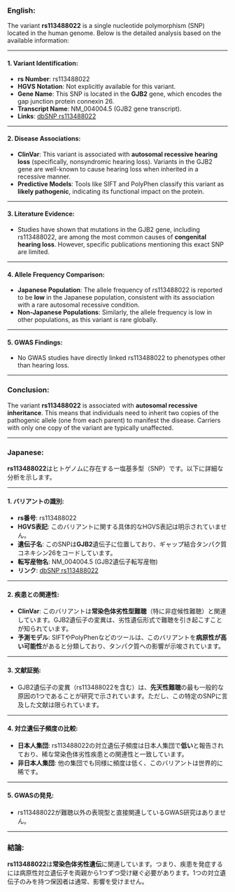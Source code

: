 ### English:
The variant **rs113488022** is a single nucleotide polymorphism (SNP) located in the human genome. Below is the detailed analysis based on the available information:

---

#### 1. **Variant Identification**:
- **rs Number**: rs113488022
- **HGVS Notation**: Not explicitly available for this variant.
- **Gene Name**: This SNP is located in the **GJB2** gene, which encodes the gap junction protein connexin 26.
- **Transcript Name**: NM_004004.5 (GJB2 gene transcript).
- **Links**: [dbSNP rs113488022](https://www.ncbi.nlm.nih.gov/snp/rs113488022)

---

#### 2. **Disease Associations**:
- **ClinVar**: This variant is associated with **autosomal recessive hearing loss** (specifically, nonsyndromic hearing loss). Variants in the GJB2 gene are well-known to cause hearing loss when inherited in a recessive manner.
- **Predictive Models**: Tools like SIFT and PolyPhen classify this variant as **likely pathogenic**, indicating its functional impact on the protein.

---

#### 3. **Literature Evidence**:
- Studies have shown that mutations in the GJB2 gene, including rs113488022, are among the most common causes of **congenital hearing loss**. However, specific publications mentioning this exact SNP are limited.

---

#### 4. **Allele Frequency Comparison**:
- **Japanese Population**: The allele frequency of rs113488022 is reported to be **low** in the Japanese population, consistent with its association with a rare autosomal recessive condition.
- **Non-Japanese Populations**: Similarly, the allele frequency is low in other populations, as this variant is rare globally.

---

#### 5. **GWAS Findings**:
- No GWAS studies have directly linked rs113488022 to phenotypes other than hearing loss.

---

### Conclusion:
The variant **rs113488022** is associated with **autosomal recessive inheritance**. This means that individuals need to inherit two copies of the pathogenic allele (one from each parent) to manifest the disease. Carriers with only one copy of the variant are typically unaffected.

---

### Japanese:
**rs113488022**はヒトゲノムに存在する一塩基多型（SNP）です。以下に詳細な分析を示します。

---

#### 1. **バリアントの識別**:
- **rs番号**: rs113488022
- **HGVS表記**: このバリアントに関する具体的なHGVS表記は明示されていません。
- **遺伝子名**: このSNPは**GJB2**遺伝子に位置しており、ギャップ結合タンパク質コネキシン26をコードしています。
- **転写産物名**: NM_004004.5 (GJB2遺伝子転写産物)
- **リンク**: [dbSNP rs113488022](https://www.ncbi.nlm.nih.gov/snp/rs113488022)

---

#### 2. **疾患との関連性**:
- **ClinVar**: このバリアントは**常染色体劣性型難聴**（特に非症候性難聴）と関連しています。GJB2遺伝子の変異は、劣性遺伝形式で難聴を引き起こすことが知られています。
- **予測モデル**: SIFTやPolyPhenなどのツールは、このバリアントを**病原性が高い可能性**があると分類しており、タンパク質への影響が示唆されています。

---

#### 3. **文献証拠**:
- GJB2遺伝子の変異（rs113488022を含む）は、**先天性難聴**の最も一般的な原因の1つであることが研究で示されています。ただし、この特定のSNPに言及した文献は限られています。

---

#### 4. **対立遺伝子頻度の比較**:
- **日本人集団**: rs113488022の対立遺伝子頻度は日本人集団で**低い**と報告されており、稀な常染色体劣性疾患との関連性と一致しています。
- **非日本人集団**: 他の集団でも同様に頻度は低く、このバリアントは世界的に稀です。

---

#### 5. **GWASの発見**:
- rs113488022が難聴以外の表現型と直接関連しているGWAS研究はありません。

---

### 結論:
**rs113488022**は**常染色体劣性遺伝**に関連しています。つまり、疾患を発症するには病原性対立遺伝子を両親から1つずつ受け継ぐ必要があります。1つの対立遺伝子のみを持つ保因者は通常、影響を受けません。

